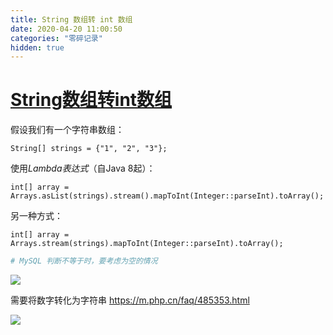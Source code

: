```yaml
---
title: String 数组转 int 数组
date: 2020-04-20 11:00:50
categories: "零碎记录"
hidden: true
---
```




# [String数组转int数组](https://www.cnblogs.com/ukzq/p/11965382.html)

假设我们有一个字符串数组：

```
String[] strings = {"1", "2", "3"};
```

使用*Lambda表达式*（自Java 8起）：

```
int[] array = Arrays.asList(strings).stream().mapToInt(Integer::parseInt).toArray();
```

另一种方式：

```
int[] array = Arrays.stream(strings).mapToInt(Integer::parseInt).toArray();
```



```sh
# MySQL 判断不等于时，要考虑为空的情况

```

![](https://s3.bmp.ovh/imgs/2023/06/14/61c70ff0034efe5c.png)

需要将数字转化为字符串
https://m.php.cn/faq/485353.html

![](https://s3.bmp.ovh/imgs/2023/06/15/c73c82bbf90f5ad5.png)
